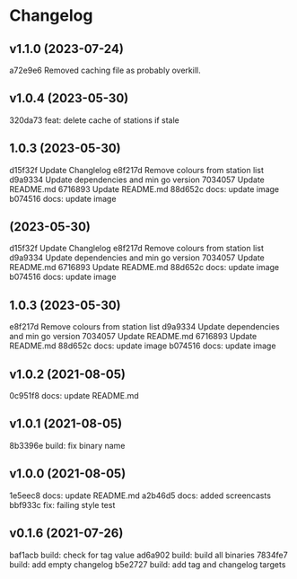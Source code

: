 # Changelog

## v1.1.0 (2023-07-24)
a72e9e6 Removed caching file as probably overkill.


## v1.0.4 (2023-05-30)
320da73 feat: delete cache of stations if stale


## 1.0.3 (2023-05-30)
d15f32f Update Changlelog
e8f217d Remove colours from station list
d9a9334 Update dependencies and min go version
7034057 Update README.md
6716893 Update README.md
88d652c docs: update image
b074516 docs: update image


##  (2023-05-30)
d15f32f Update Changlelog
e8f217d Remove colours from station list
d9a9334 Update dependencies and min go version
7034057 Update README.md
6716893 Update README.md
88d652c docs: update image
b074516 docs: update image


## 1.0.3 (2023-05-30)
e8f217d Remove colours from station list
d9a9334 Update dependencies and min go version
7034057 Update README.md
6716893 Update README.md
88d652c docs: update image
b074516 docs: update image


## v1.0.2 (2021-08-05)
0c951f8 docs: update README.md


## v1.0.1 (2021-08-05)
8b3396e build: fix binary name


## v1.0.0 (2021-08-05)
1e5eec8 docs: update README.md
a2b46d5 docs: added screencasts
bbf933c fix: failing style test


## v0.1.6 (2021-07-26)
baf1acb build: check for tag value
ad6a902 build: build all binaries
7834fe7 build: add empty changelog
b5e2727 build: add tag and changelog targets
